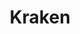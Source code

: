 ---
title: Kraken
logo: /assets/images/c7.png
description: Kraken is a crypto exchange for everyone.
sites:
- link: https://www.kraken.com/
  icon: link-45deg.svg
- link: https://twitter.com/krakenfx
  icon: twitter.svg
---